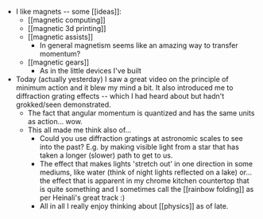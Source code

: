 - I like magnets -- some [[ideas]]:
  - [[magnetic computing]]
  - [[magnetic 3d printing]]
  - [[magnetic assists]]
    - In general magnetism seems like an amazing way to transfer momentum?
  - [[magnetic gears]]
    - As in the little devices I've built
- Today (actually yesterday) I saw a great video on the principle of minimum action and it blew my mind a bit. It also introduced me to diffraction grating effects -- which I had heard about but hadn't grokked/seen demonstrated.
  - The fact that angular momentum is quantized and has the same units as action... wow.
  - This all made me think also of...
    - Could you use diffraction gratings at astronomic scales to see into the past? E.g. by making visible light from a star that has taken a longer (slower) path to get to us.
    - The effect that makes lights 'stretch out' in one direction in some mediums, like water (think of night lights reflected on a lake) or... the effect that is apparent in my chrome kitchen countertop that is quite something and I sometimes call the [[rainbow folding]] as per Heinali's great track :)
    - All in all I really enjoy thinking about [[physics]] as of late.
